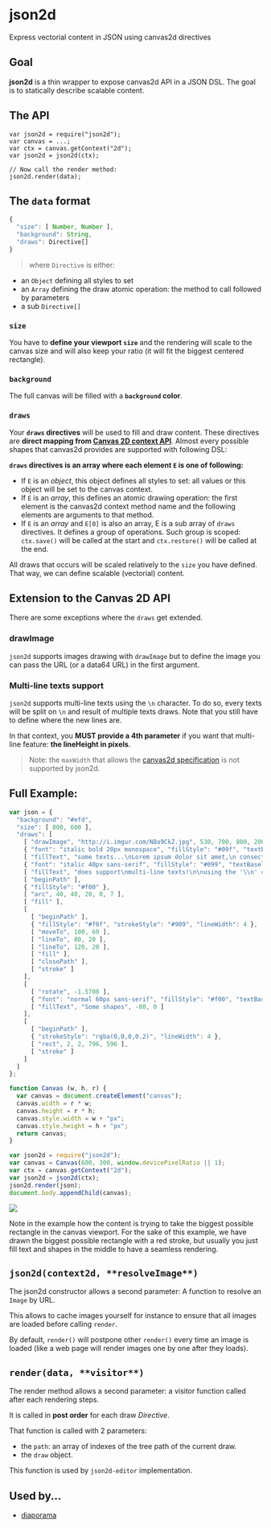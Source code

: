 json2d
=======

Express vectorial content in JSON using canvas2d directives

## Goal

**json2d** is a thin wrapper to expose canvas2d API in a JSON DSL.
The goal is to statically describe scalable content.

## The API

```
var json2d = require("json2d");
var canvas = ...;
var ctx = canvas.getContext("2d");
var json2d = json2d(ctx);

// Now call the render method:
json2d.render(data);
```

## The `data` format

```js
{
  "size": [ Number, Number ],
  "background": String,
  "draws": Directive[]
}
```

> where `Directive` is either:
- an `Object` defining all styles to set
- an `Array` defining the draw atomic operation: the method to call followed by parameters
- a sub `Directive[]`

### `size`

You have to **define your viewport `size`** and the rendering will scale to the canvas size and will also keep your ratio (it will fit the biggest centered rectangle).

### `background`

The full canvas will be filled with a **`background` color**.

### `draws`

Your **`draws` directives** will be used to fill and draw content. These directives are **direct mapping from [Canvas 2D context API](http://www.w3.org/TR/2dcontext/)**. Almost every possible shapes that canvas2d provides are supported with following DSL:

**`draws` directives is an array where each element `E` is one of following:**
- If `E` is an *object*, this object defines all styles to set: all values or this object will be set to the canvas context.
- If `E` is an *array*, this defines an atomic drawing operation: the first element is the canvas2d context method name and the following elements are arguments to that method.
- If `E` is an *array* and `E[0]` is also an array, E is a sub array of `draws` directives. It defines a group of operations. Such group is scoped: `ctx.save()` will be called at the start and `ctx.restore()` will be called at the end.

All draws that occurs will be scaled relatively to the `size` you have defined. That way, we can define scalable (vectorial) content.

## Extension to the Canvas 2D API

There are some exceptions where the `draws` get extended.

### drawImage

`json2d` supports images drawing with `drawImage` but to define the image you can pass the URL (or a data64 URL) in the first argument.

### Multi-line texts support

`json2d` supports multi-line texts using the `\n` character.
To do so, every texts will be split on `\n` and result of multiple texts draws.
Note that you still have to define where the new lines are.

In that context, you
**MUST provide a 4th parameter** if you want that multi-line feature: **the lineHeight in pixels**.

> Note: the `maxWidth` that allows the [canvas2d specification](http://www.w3.org/TR/2dcontext/#drawing-text-to-the-canvas) is not supported by json2d.

## Full Example:

```js
var json = {
  "background": "#efd",
  "size": [ 800, 600 ],
  "draws": [
    [ "drawImage", "http://i.imgur.com/N8a9CkZ.jpg", 530, 700, 800, 200, 0, 400, 800, 200 ],
    { "font": "italic bold 20px monospace", "fillStyle": "#09f", "textBaseline": "top", "textAlign": "right" },
    [ "fillText", "some texts...\nLorem ipsum dolor sit amet,\n consectetur adipiscing elit,\n sed do eiusmod tempor incididunt ut labore\net dolore magna aliqua.", 780, 10, 20 ],
    { "font": "italic 40px sans-serif", "fillStyle": "#099", "textBaseline": "middle", "textAlign": "center" },
    [ "fillText", "does support\nmulti-line texts!\n\nusing the '\\n' character.\n\nand also supports images :)", 400, 200, 48],
    [ "beginPath" ],
    { "fillStyle": "#f00" },
    [ "arc", 40, 40, 20, 0, 7 ],
    [ "fill" ],
    [
      [ "beginPath" ],
      { "fillStyle": "#f0f", "strokeStyle": "#909", "lineWidth": 4 },
      [ "moveTo", 100, 60 ],
      [ "lineTo", 80, 20 ],
      [ "lineTo", 120, 20 ],
      [ "fill" ],
      [ "closePath" ],
      [ "stroke" ]
    ],
    [
      [ "rotate", -1.5708 ],
      { "font": "normal 60px sans-serif", "fillStyle": "#f00", "textBaseline": "top", "textAlign": "right" },
      [ "fillText", "Some shapes", -80, 0 ]
    ],
    [
      [ "beginPath" ],
      { "strokeStyle": "rgba(0,0,0,0.2)", "lineWidth": 4 },
      [ "rect", 2, 2, 796, 596 ],
      [ "stroke" ]
    ]
  ]
};

function Canvas (w, h, r) {
  var canvas = document.createElement("canvas");
  canvas.width = r * w;
  canvas.height = r * h;
  canvas.style.width = w + "px";
  canvas.style.height = h + "px";
  return canvas;
}

var json2d = require("json2d");
var canvas = Canvas(600, 300, window.devicePixelRatio || 1);
var ctx = canvas.getContext("2d");
var json2d = json2d(ctx);
json2d.render(json);
document.body.appendChild(canvas);
```

![](http://i.imgur.com/hAPUzTb.png)

Note in the example how the content is trying to take the biggest possible rectangle in the canvas viewport. For the sake of this example, we have drawn the biggest possible rectangle with a red stroke, but usually you just fill text and shapes in the middle to have a seamless rendering.

## `json2d(context2d, **resolveImage**)`

The json2d constructor allows a second parameter:
A function to resolve an `Image` by URL.

This allows to cache images yourself for instance
to ensure that all images are loaded before calling `render`.

By default, `render()` will postpone other `render()` every time an image is loaded
(like a web page will render images one by one after they loads).

## `render(data, **visitor**)`

The render method allows a second parameter:
a visitor function called after each rendering steps.

It is called in **post order** for each draw *Directive*.

That function is called with 2 parameters:
- the `path`: an array of indexes of the tree path of the current draw.
- the `draw` object.

This function is used by `json2d-editor` implementation.

## Used by...

- [diaporama](https://github.com/gre/diaporama/)
